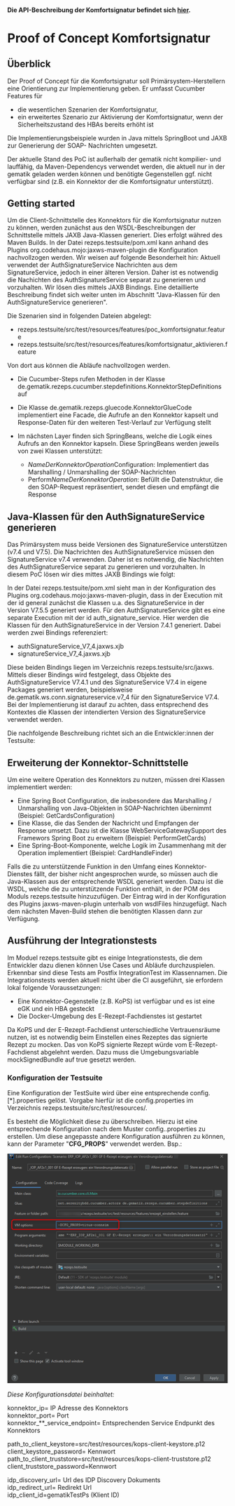 #### Die API-Beschreibung der Komfortsignatur befindet sich [hier](documentation/comfortsignature.adoc).


# Proof of Concept Komfortsignatur
## Überblick

Der Proof of Concept für die Komfortsignatur soll Primärsystem-Herstellern eine Orientierung zur
Implementierung geben. Er umfasst Cucumber Features für
* die wesentlichen Szenarien der Komfortsignatur,
* ein erweitertes Szenario zur Aktivierung der Komfortsignatur, wenn der Sicherheitszustand des HBAs
  bereits erhöht ist

Die Implementierungsbeispiele wurden in Java mittels SpringBoot und JAXB zur Generierung der SOAP-
Nachrichten umgesetzt.

Der aktuelle Stand des PoC ist außerhalb der gematik nicht kompilier- und lauffähig, da 
Maven-Dependencys verwendet werden, die aktuell nur in der gematik geladen werden können und 
benötigte Gegenstellen ggf. nicht verfügbar sind (z.B. ein Konnektor der die Komfortsignatur 
unterstützt).

## Getting started

Um die Client-Schnittstelle des Konnektors für die Komfortsignatur nutzen zu können, werden zunächst
aus den WSDL-Beschreibungen der Schnittstelle mittels JAXB Java-Klassen generiert. Dies erfolgt
währed des Maven Builds. In der Datei rezeps.testsuite/pom.xml kann anhand des Plugins 
org.codehaus.mojo:jaxws-maven-plugin die Konfiguration nachvollzogen werden. Wir weisen auf 
folgende Besonderheit hin: Aktuell verwendet der AuthSignatureService Nachrichten aus dem 
SignatureService, jedoch in einer älteren Version. Daher ist es notwendig die Nachichten des
AuthSignatureService separat zu generieren und vorzuhalten. Wir lösen dies mittels JAXB Bindings. 
Eine detaillierte Beschreibung findet sich weiter unten im Abschnitt "Java-Klassen für den 
AuthSignatureService generieren".

Die Szenarien sind in folgenden Dateien abgelegt:
* rezeps.testsuite/src/test/resources/features/poc_komfortsignatur.feature
* rezeps.testsuite/src/test/resources/features/komfortsignatur_aktivieren.feature

Von dort aus können die Abläufe nachvollzogen werden.

* Die Cucumber-Steps rufen Methoden in der Klasse de.gematik.rezeps.cucumber.stepdefinitions.KonnektorStepDefinitions
  auf
* Die Klasse de.gematik.rezeps.gluecode.KonnektorGlueCode implementiert eine Facade, die Aufrufe an
  den Konnektor kapselt und Response-Daten für den weiteren Test-Verlauf zur Verfügung stellt
* Im nächsten Layer finden sich SpringBeans, welche die Logik eines Aufrufs an den Konnektor
  kapseln. Diese SpringBeans werden jeweils von zwei Klassen unterstützt:

  * *NameDerKonnektorOperation*Configuration: Implementiert das Marshalling / Unmarshalling der
    SOAP-Nachrichten
  * Perform*NameDerKonnektorOperation*: Befüllt die Datenstruktur, die den SOAP-Request
    repräsentiert, sendet diesen und empfängt die Response

## Java-Klassen für den AuthSignatureService generieren 

Das Primärsystem muss beide Versionen des SignatureService unterstützen (v7.4 und V7.5). Die Nachrichten des AuthSignatureService müssen den SignatureService v7.4 verwenden. Daher ist es notwendig, die Nachrichten des AuthSignatureService separat zu generieren und vorzuhalten. In 
diesem PoC lösen wir dies mittes JAXB Bindings wie folgt:

In der Datei rezeps.testsuite/pom.xml sieht man in der Konfiguration des Plugins org.codehaus.mojo:jaxws-maven-plugin, dass in der Execution mit der id general zunächst die Klassen u.a. des SignatureService in der Version V7.5.5 generiert werden. Für den AuthSignatureService gibt es eine separate Execution mit der id auth_signature_service. Hier werden die Klassen für den AuthSignatureService in der Version 7.4.1 generiert. Dabei werden zwei Bindings referenziert:
- authSignatureService_V7_4.jaxws.xjb
- signatureService_V7_4.jaxws.xjb

Diese beiden Bindings liegen im Verzeichnis rezeps.testsuite/src/jaxws. Mittels dieser Bindings wird festgelegt, dass Objekte des AuthSignatureService V7.4.1 und des SignatureService V7.4 in eigene Packages generiert werden, beispielsweise de.gematik.ws.conn.signatureservice.v7_4 für den SignatureService V7.4. Bei der Implementierung ist darauf zu achten, dass entsprechend des Kontextes die Klassen der intendierten Version des SignatureService verwendet werden.

Die nachfolgende Beschreibung richtet sich an die Entwickler:innen der Testsuite:

## Erweiterung der Konnektor-Schnittstelle
Um eine weitere Operation des Konnektors zu nutzen, müssen drei Klassen implementiert werden:
* Eine Spring Boot Configuration, die insbesondere das Marshalling / Unmarshalling von Java-Objekten
  in SOAP-Nachrichten übernimmt (Beispiel: GetCardsConfiguration)
* Eine Klasse, die das Senden der Nachricht und Empfangen der Response umsetzt. Dazu ist die Klasse
  WebServiceGatewaySupport des Framewors Spring Boot zu erweitern (Beispiel: PerformGetCards)
* Eine Spring-Boot-Komponente, welche Logik im Zusammenhang mit der Operation implementiert
  (Beispiel: CardHandleFinder)

Falls die zu unterstützende Funktion in den Umfang eines Konnektor-Dienstes fällt, der bisher nicht
angesprochen wurde, so müssen auch die Java-Klassen aus der entsprechende WSDL generiert werden.
Dazu ist die WSDL, welche die zu unterstützende Funktion enthält, in der POM des Moduls
rezeps.testsuite hinzuzufügen. Der Eintrag wird in der Konfiguration des Plugins jaxws-maven-plugin
unterhalb von wsdlFiles hinzugefügt. Nach dem nächsten Maven-Build stehen die benötigten Klassen
dann zur Verfügung.

## Ausführung der Integrationstests
Im Moduel rezeps.testsuite gibt es einige Integrationstests, die dem Entwickler dazu dienen können
Use Cases und Abläufe durchzuspielen. Erkennbar sind diese Tests am Postfix IntegrationTest im
Klassennamen. Die Integrationstests werden aktuell nicht über die CI ausgeführt, sie erfordern lokal
folgende Voraussetzungen:
* Eine Konnektor-Gegenstelle (z.B. KoPS) ist verfügbar und es ist eine eGK und ein HBA gesteckt
* Die Docker-Umgebung des E-Rezept-Fachdienstes ist gestartet

Da KoPS und der E-Rezept-Fachdienst unterschiedliche Vertrauensräume nutzen, ist es notwendig beim
Einstellen eines Rezeptes das signierte Rezept zu mocken. Das von KoPS signierte Rezept würde vom
E-Rezept-Fachdienst abgelehnt werden. Dazu muss die Umgebungsvariable mockSignedBundle auf true
gesetzt werden.

### Konfiguration der Testsuite

Eine Konfiguration der TestSuite wird über eine entsprechende config.[*].properties gelöst.
Vorgabe hierfür ist die config.properties im Verzeichnis rezeps.testsuite/src/test/resources/.

Es besteht die Möglichkeit diese zu überschreiben. Hierzu ist eine entsprechende Konfiguration nach 
dem Muster config.<name>.properties zu erstellen. Um diese angepasste andere Konfiguration ausführen 
zu können, kann der Parameter "**CFG_PROPS**" verwendet werden. Bsp.:

![SUT_SETTINGS](./rezeps.testsuite/src/test/resources/images/settings.png)

*Diese Konfigurationsdatei beinhaltet:*<br>

konnektor_ip= IP Adresse des Konnektors<br>
konnektor_port= Port<br>
konnektor_**_service_endpoint=  Entsprechenden Service Endpunkt des Konnektors<br>

path_to_client_keystore=src/test/resources/kops-client-keystore.p12<br>
client_keystore_password= Kennwort<br>
path_to_client_truststore=src/test/resources/kops-client-truststore.p12<br>
client_truststore_password=Kennwort<br>

idp_discovery_url= Url des IDP Discovery Dokuments<br>
idp_redirect_url= Redirekt Url<br>
idp_client_id=gematikTestPs (Klient ID)<br>
